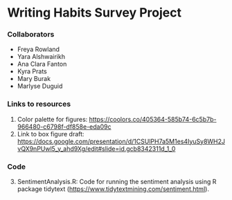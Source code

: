 # Writing Habits Survey Project

### Collaborators
- Freya Rowland
- Yara Alshwairikh
- Ana Clara Fanton
- Kyra Prats
- Mary Burak
- Marlyse Duguid

### Links to resources
1) Color palette for figures: https://coolors.co/405364-585b74-6c5b7b-966480-c6798f-df858e-eda09c
2) Link to box figure draft: https://docs.google.com/presentation/d/1CSUlPH7a5M1es4IyuSy8WH2JvQX9nPUwl5_y_ahd9Xg/edit#slide=id.gcb8342311d_1_0


### Code
3) SentimentAnalysis.R: Code for running the sentiment analysis using R package tidytext (https://www.tidytextmining.com/sentiment.html).
